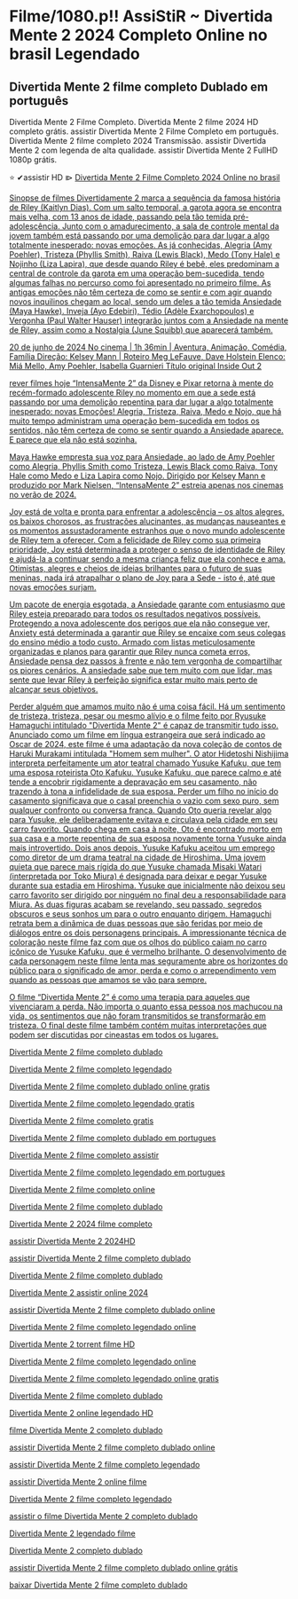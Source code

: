 # Filme/1080.p!! AssiStiR ~ Divertida Mente 2 2024 Completo Online no brasil Legendado 

## Divertida Mente 2 filme completo Dublado em português

Divertida Mente 2 Filme Completo. Divertida Mente 2 filme 2024 HD completo grátis. assistir Divertida Mente 2 Filme Completo em português. Divertida Mente 2 filme completo 2024 Transmissão. assistir Divertida Mente 2 com legenda de alta qualidade. assistir Divertida Mente 2 FullHD 1080p grátis.

⭐ ✔assistir HD ⧐   <a href="https://t.co/q5xJu2NckV" rel="nofollow">Divertida Mente 2 Filme Completo 2024 Online no brasil</p>

Sinopse de filmes
Divertidamente 2 marca a sequência da famosa história de Riley (Kaitlyn Dias). Com um salto temporal, a garota agora se encontra mais velha, com 13 anos de idade, passando pela tão temida pré-adolescência. Junto com o amadurecimento, a sala de controle mental da jovem também está passando por uma demolição para dar lugar a algo totalmente inesperado: novas emoções. As já conhecidas, Alegria (Amy Poehler), Tristeza (Phyllis Smith), Raiva (Lewis Black), Medo (Tony Hale) e Nojinho (Liza Lapira), que desde quando Riley é bebê, eles predominam a central de controle da garota em uma operação bem-sucedida, tendo algumas falhas no percurso como foi apresentado no primeiro filme. As antigas emoções não têm certeza de como se sentir e com agir quando novos inquilinos chegam ao local, sendo um deles a tão temida Ansiedade (Maya Hawke). Inveja (Ayo Edebiri), Tédio (Adèle Exarchopoulos) e Vergonha (Paul Walter Hauser) integrarão juntos com a Ansiedade na mente de Riley, assim como a Nostalgia (June Squibb) que aparecerá também.

20 de junho de 2024 No cinema | 1h 36min | Aventura, Animação, Comédia, Família
Direção: Kelsey Mann | Roteiro Meg LeFauve, Dave Holstein
Elenco: Miá Mello, Amy Poehler, Isabella Guarnieri
Título original Inside Out 2

rever filmes hoje
“IntensaMente 2” da Disney e Pixar retorna à mente do recém-formado adolescente Riley no momento em que a sede está passando por uma demolição repentina para dar lugar a algo totalmente inesperado: novas Emoções! Alegria, Tristeza, Raiva, Medo e Nojo, que há muito tempo administram uma operação bem-sucedida em todos os sentidos, não têm certeza de como se sentir quando a Ansiedade aparece. E parece que ela não está sozinha.

Maya Hawke empresta sua voz para Ansiedade, ao lado de Amy Poehler como Alegria, Phyllis Smith como Tristeza, Lewis Black como Raiva, Tony Hale como Medo e Liza Lapira como Nojo. Dirigido por Kelsey Mann e produzido por Mark Nielsen, “IntensaMente 2” estreia apenas nos cinemas no verão de 2024.

Joy está de volta e pronta para enfrentar a adolescência – os altos alegres, os baixos chorosos, as frustrações alucinantes, as mudanças nauseantes e os momentos assustadoramente estranhos que o novo mundo adolescente de Riley tem a oferecer. Com a felicidade de Riley como sua primeira prioridade, Joy está determinada a proteger o senso de identidade de Riley e ajudá-la a continuar sendo a mesma criança feliz que ela conhece e ama. Otimistas, alegres e cheios de ideias brilhantes para o futuro de suas meninas, nada irá atrapalhar o plano de Joy para a Sede - isto é, até que novas emoções surjam.

Um pacote de energia esgotada, a Ansiedade garante com entusiasmo que Riley esteja preparado para todos os resultados negativos possíveis. Protegendo a nova adolescente dos perigos que ela não consegue ver, Anxiety está determinada a garantir que Riley se encaixe com seus colegas do ensino médio a todo custo. Armado com listas meticulosamente organizadas e planos para garantir que Riley nunca cometa erros, Ansiedade pensa dez passos à frente e não tem vergonha de compartilhar os piores cenários. A ansiedade sabe que tem muito com que lidar, mas sente que levar Riley à perfeição significa estar muito mais perto de alcançar seus objetivos.

Perder alguém que amamos muito não é uma coisa fácil. Há um sentimento de tristeza, tristeza, pesar ou mesmo alívio e o filme feito por Ryusuke Hamaguchi intitulado "Divertida Mente 2" é capaz de transmitir tudo isso. Anunciado como um filme em língua estrangeira que será indicado ao Oscar de 2024, este filme é uma adaptação da nova coleção de contos de Haruki Murakami intitulada "Homem sem mulher". O ator Hidetoshi Nishijima interpreta perfeitamente um ator teatral chamado Yusuke Kafuku, que tem uma esposa roteirista Oto Kafuku.
Yusuke Kafuku, que parece calmo e até tende a encobrir rigidamente a depravação em seu casamento, não trazendo à tona a infidelidade de sua esposa. Perder um filho no início do casamento significava que o casal preenchia o vazio com sexo puro, sem qualquer confronto ou conversa franca. Quando Oto queria revelar algo para Yusuke, ele deliberadamente evitava e circulava pela cidade em seu carro favorito. Quando chega em casa à noite, Oto é encontrado morto em sua casa e a morte repentina de sua esposa novamente torna Yusuke ainda mais introvertido.
Dois anos depois, Yusuke Kafuku aceitou um emprego como diretor de um drama teatral na cidade de Hiroshima. Uma jovem quieta que parece mais rígida do que Yusuke chamada Misaki Watari (interpretada por Toko Miura) é designada para deixar e pegar Yusuke durante sua estadia em Hiroshima. Yusuke que inicialmente não deixou seu carro favorito ser dirigido por ninguém no final deu a responsabilidade para Miura. As duas figuras acabam se revelando, seu passado, segredos obscuros e seus sonhos um para o outro enquanto dirigem.
Hamaguchi retrata bem a dinâmica de duas pessoas que são feridas por meio de diálogos entre os dois personagens principais. A impressionante técnica de coloração neste filme faz com que os olhos do público caiam no carro icônico de Yusuke Kafuku, que é vermelho brilhante. O desenvolvimento de cada personagem neste filme lenta mas seguramente abre os horizontes do público para o significado de amor, perda e como o arrependimento vem quando as pessoas que amamos se vão para sempre.

O filme “Divertida Mente 2” é como uma terapia para aqueles que vivenciaram a perda. Não importa o quanto essa pessoa nos machucou na vida, os sentimentos que não foram transmitidos se transformarão em tristeza. O final deste filme também contém muitas interpretações que podem ser discutidas por cineastas em todos os lugares.




Divertida Mente 2 filme completo dublado

Divertida Mente 2 filme completo legendado

Divertida Mente 2 filme completo dublado online gratis

Divertida Mente 2 filme completo legendado gratis

Divertida Mente 2 filme completo gratis

Divertida Mente 2 filme completo dublado em portugues

Divertida Mente 2 filme completo assistir

Divertida Mente 2 filme completo legendado em portugues

Divertida Mente 2 filme completo online

Divertida Mente 2 filme completo dublado

Divertida Mente 2 2024 filme completo

assistir Divertida Mente 2 2024HD

assistir Divertida Mente 2 filme completo dublado

Divertida Mente 2 filme completo dublado

Divertida Mente 2 assistir online 2024

assistir Divertida Mente 2 filme completo dublado online

Divertida Mente 2 filme completo legendado online

Divertida Mente 2 torrent filme HD

Divertida Mente 2 filme completo legendado online

Divertida Mente 2 filme completo legendado online gratis

Divertida Mente 2 filme completo dublado

Divertida Mente 2 online legendado HD

filme Divertida Mente 2 completo dublado

assistir Divertida Mente 2 filme completo dublado online

assistir Divertida Mente 2 filme completo legendado

assistir Divertida Mente 2 online filme

Divertida Mente 2 filme completo legendado

assistir o filme Divertida Mente 2 completo dublado

Divertida Mente 2 legendado filme

Divertida Mente 2 completo dublado

assistir Divertida Mente 2 filme completo dublado online grátis

baixar Divertida Mente 2 filme completo dublado
